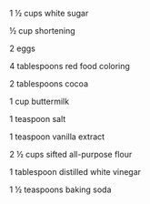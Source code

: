 1 ½ cups white sugar

½ cup shortening

2 eggs

4 tablespoons red food coloring

2 tablespoons cocoa

1 cup buttermilk

1 teaspoon salt

1 teaspoon vanilla extract

2 ½ cups sifted all-purpose flour

1 tablespoon distilled white vinegar

1 ½ teaspoons baking soda